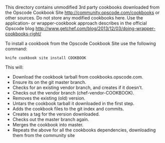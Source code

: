This directory contains unmodified 3rd party cookbooks downloaded from the Opscode Cookbook Site http://community.opscode.com/cookbooks or other sources. Do not store any modified cookbooks here. Use the application- or wrapper-cookbook approach describes in the official Opscode blog http://www.getchef.com/blog/2013/12/03/doing-wrapper-cookbooks-right/


To install a cookbook from the Opscode Cookbook Site use the following command:

    knife cookbook site install COOKBOOK

This will:

* Download the cookbook tarball from cookbooks.opscode.com.
* Ensure its on the git master branch.
* Checks for an existing vendor branch, and creates if it doesn't.
* Checks out the vendor branch (chef-vendor-COOKBOOK).
* Removes the existing (old) version.
* Untars the cookbook tarball it downloaded in the first step.
* Adds the cookbook files to the git index and commits.
* Creates a tag for the version downloaded.
* Checks out the master branch again.
* Merges the cookbook into master.
* Repeats the above for all the cookbooks dependencies, downloading them from the community site
